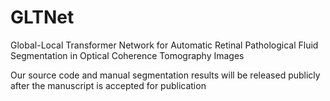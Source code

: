 # GLTNet
Global-Local Transformer Network for Automatic Retinal Pathological Fluid Segmentation in Optical Coherence Tomography Images

Our source code and manual segmentation results will be released publicly after the manuscript is accepted for publication
